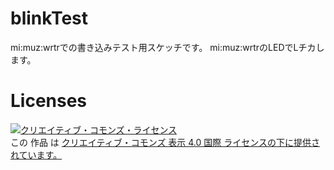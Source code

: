 # blinkTest

mi:muz:wrtrでの書き込みテスト用スケッチです。
mi:muz:wrtrのLEDでLチカします。

# Licenses

<a rel="license" href="http://creativecommons.org/licenses/by/4.0/"><img alt="クリエイティブ・コモンズ・ライセンス" style="border-width:0" src="https://i.creativecommons.org/l/by/4.0/88x31.png" /></a><br />この 作品 は <a rel="license" href="http://creativecommons.org/licenses/by/4.0/">クリエイティブ・コモンズ 表示 4.0 国際 ライセンスの下に提供されています。</a>






